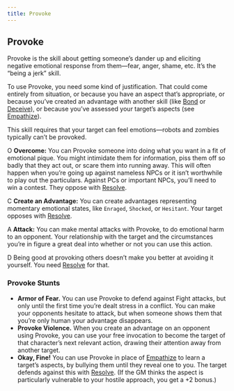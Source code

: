 ```yaml
---
title: Provoke
---
```


## Provoke
Provoke is the skill about getting someone’s dander up and eliciting negative emotional response from them—fear, anger, shame, etc. It’s the “being a jerk” skill.

To use Provoke, you need some kind of justification. That could come entirely from situation, or because you have an aspect that’s appropriate, or because you’ve created an advantage with another skill (like [Bond](bond) or [Deceive](deceive)), or because you’ve assessed your target’s aspects (see [Empathize](empathize)).

This skill requires that your target can feel emotions—robots and zombies typically can’t be provoked.

<span class="fate-font big">O</span> **Overcome:** You can Provoke someone into doing what you want in a fit of emotional pique. You might intimidate them for information, piss them off so badly that they act out, or scare them into running away. This will often happen when you’re going up against nameless NPCs or it isn’t worthwhile to play out the particulars. Against PCs or important NPCs, you’ll need to win a contest. They oppose with [Resolve](resolve).

<span class="fate-font big">C</span> **Create an Advantage:** You can create advantages representing momentary emotional states, like `Enraged`, `Shocked`, or `Hesitant`. Your target opposes with [Resolve](resolve).

<span class="fate-font big">A</span> **Attack:** You can make mental attacks with Provoke, to do emotional harm to an opponent. Your relationship with the target and the circumstances you’re in figure a great deal into whether or not you can use this action.

<span class="fate-font big">D</span>  Being good at provoking others doesn’t make you better at avoiding it yourself. You need [Resolve](resolve) for that.

### Provoke Stunts
- **Armor of Fear.** You can use Provoke to defend against Fight attacks, but only until the first time you’re dealt stress in a conflict. You can make your opponents hesitate to attack, but when someone shows them that you’re only human your advantage disappears.
- **Provoke Violence.** When you create an advantage on an opponent using Provoke, you can use your free invocation to become the target of that character’s next relevant action, drawing their attention away from another target.
-  **Okay, Fine!** You can use Provoke in place of [Empathize](empathize) to learn a target’s aspects, by bullying them until they reveal one to you. The target defends against this with [Resolve](resolve). (If the GM thinks the aspect is particularly vulnerable to your hostile approach, you get a +2 bonus.)
